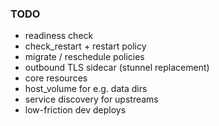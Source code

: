 ### TODO

- readiness check
- check_restart + restart policy
- migrate / reschedule policies
- outbound TLS sidecar (stunnel replacement)
- core resources
- host_volume for e.g. data dirs
- service discovery for upstreams
- low-friction dev deploys
